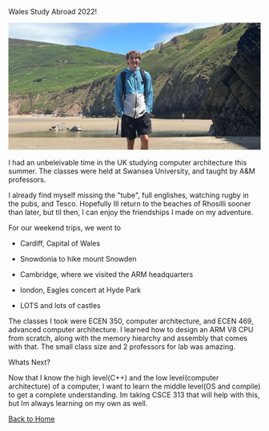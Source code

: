 Wales Study Abroad 2022!

![image](WALESPIC3-min.jpg)

I had an unbeleivable time in the UK studying computer architecture this summer. The classes were held at Swansea University, and taught by A&M professors.

 I already find myself missing the "tube", full englishes, watching rugby in the pubs, and Tesco. Hopefully Ill return to the beaches of Rhosilli sooner than later, but til then, I can enjoy the friendships I made on my adventure. 

For our weekend trips, we went to

- Cardiff, Capital of Wales

- Snowdonia to hike mount Snowden

- Cambridge, where we visited the ARM headquarters

- london, Eagles concert at Hyde Park

- LOTS and lots of castles


The classes I took were ECEN 350, computer architecture, and ECEN 469, advanced computer architecture. I learned how to design an ARM V8 CPU from scratch, along with the memory hiearchy and assembly that comes with that. The small class size and 2 professors for lab was amazing.


Whats Next?

Now that I know the high level(C++) and the low level(computer architecture) of a computer, I want to learn the middle level(OS and compile) to get a complete understanding. Im taking CSCE 313 that will help with this, but Im always learning on my own as well.
 
[Back to Home](/README.md)
